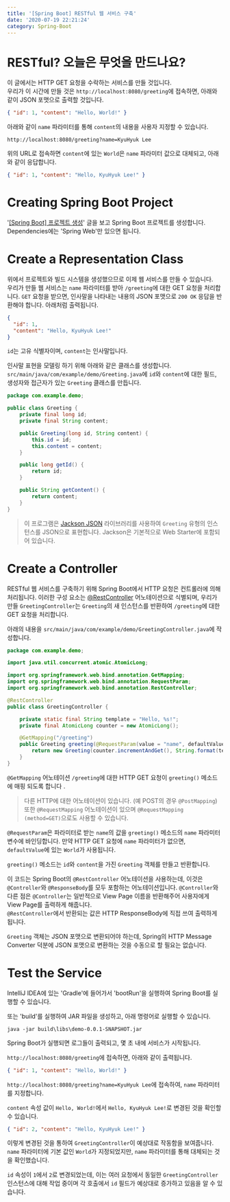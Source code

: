 ```yaml
---
title: '[Spring Boot] RESTful 웹 서비스 구축'
date: '2020-07-19 22:21:24'
category: Spring-Boot
---
```


# RESTful? 오늘은 무엇을 만드나요?

이 글에서는 HTTP GET 요청을 수락하는 서비스를 만들 것입니다.  
우리가 이 시간에 만들 것은 `http://localhost:8080/greeting`에 접속하면, 아래와 같이 JSON 포맷으로 출력할 것입니다.

```json
{ "id": 1, "content": "Hello, World!" }
```

아래와 같이 `name` 파라미터를 통해 `content`의 내용을 사용자 지정할 수 있습니다.

```
http://localhost:8080/greeting?name=KyuHyuk Lee
```

위의 URL로 접속하면 `content`에 있는 `World`은 `name` 파라미터 값으로 대체되고, 아래와 같이 응답합니다.

```json
{ "id": 1, "content": "Hello, KyuHyuk Lee!" }
```

# Creating Spring Boot Project

'[[Spring Boot] 프로젝트 생성](https://kyuhyuk.kr/article/spring-boot/2020/07/19/Create-Spring-Project)' 글을 보고 Spring Boot 프로젝트를 생성합니다.  
Dependencies에는 'Spring Web'만 있으면 됩니다.

# Create a Representation Class

위에서 프로젝트와 빌드 시스템을 생성했으므로 이제 웹 서비스를 만들 수 있습니다.  
우리가 만들 웹 서비스는 `name` 파라미터를 받아 `/greeting`에 대한 GET 요청을 처리합니다. `GET` 요청을 받으면, 인사말을 나타내는 내용의 JSON 포맷으로 `200 OK` 응답을 반환해야 합니다. 아래처럼 출력됩니다.

```json
{
  "id": 1,
  "content": "Hello, KyuHyuk Lee!"
}
```

`id`는 고유 식별자이며, `content`는 인사말입니다.

인사말 표현을 모델링 하기 위해 아래와 같은 클래스를 생성합니다. `src/main/java/com/example/demo/Greeting.java`에 `id`와 `content`에 대한 필드, 생성자와 접근자가 있는 `Greeting` 클래스를 만듭니다.

```java
package com.example.demo;

public class Greeting {
    private final long id;
    private final String content;

    public Greeting(long id, String content) {
        this.id = id;
        this.content = content;
    }

    public long getId() {
        return id;
    }

    public String getContent() {
        return content;
    }
}
```

> 이 프로그램은 [Jackson JSON](https://github.com/FasterXML/jackson) 라이브러리를 사용하여 `Greeting` 유형의 인스턴스를 JSON으로 표현합니다. Jackson은 기본적으로 Web Starter에 포함되어 있습니다.

# Create a Controller

RESTful 웹 서비스를 구축하기 위해 Spring Boot에서 HTTP 요청은 컨트롤러에 의해 처리됩니다. 이러한 구성 요소는 [@RestController](https://docs.spring.io/spring/docs/current/javadoc-api/org/springframework/web/bind/annotation/RestController.html) 어노테이션으로 식별되며, 우리가 만들 `GreetingController`는 `Greeting`의 새 인스턴스를 반환하여 `/greeting`에 대한 GET 요청을 처리합니다.

아래의 내용을 `src/main/java/com/example/demo/GreetingController.java`에 작성합니다.

```java
package com.example.demo;

import java.util.concurrent.atomic.AtomicLong;

import org.springframework.web.bind.annotation.GetMapping;
import org.springframework.web.bind.annotation.RequestParam;
import org.springframework.web.bind.annotation.RestController;

@RestController
public class GreetingController {

    private static final String template = "Hello, %s!";
    private final AtomicLong counter = new AtomicLong();

    @GetMapping("/greeting")
    public Greeting greeting(@RequestParam(value = "name", defaultValue = "World") String name) {
        return new Greeting(counter.incrementAndGet(), String.format(template, name));
    }
}
```

`@GetMapping` 어노테이션 `/greeting`에 대한 HTTP GET 요청이 `greeting()` 메소드에 매핑 되도록 합니다 .

> 다른 HTTP에 대한 어노테이션이 있습니다. (예 POST의 경우 `@PostMapping`) 또한 `@RequestMapping` 어노테이션이 있으며 `@RequestMapping (method=GET)`으로도 사용할 수 있습니다.

`@RequestParam`은 파라미터로 받는 `name`의 값을 `greeting()` 메소드의 `name` 파라미터 변수에 바인딩합니다. 만약 HTTP GET 요청에 `name` 파라미터가 없으면, `defaultValue`에 있는 `World`가 사용됩니다.

`greeting()` 메소드는 `id`와 `content`을 가진 `Greeting` 객체를 만들고 반환합니다.

이 코드는 Spring Boot의 `@RestController` 어노테이션을 사용하는데, 이것은 `@Controller`와 `@ResponseBody`를 모두 포함하는 어노테이션입니다. `@Controller`와 다른 점은 `@Controller`는 일반적으로 View Page 이름을 반환해주어 사용자에게 View Page를 출력하게 해줍니다.  
`@RestController`에서 반환되는 값은 HTTP ResponseBody에 직접 쓰여 출력하게 됩니다.

`Greeting` 객체는 JSON 포맷으로 변환되어야 하는데, Spring의 HTTP Message Converter 덕분에 JSON 포맷으로 변환하는 것을 수동으로 할 필요는 없습니다.

# Test the Service

IntelliJ IDEA에 있는 'Gradle'에 들어가서 'bootRun'을 실행하여 Spring Boot를 실행할 수 있습니다.

또는 'build'를 실행하여 JAR 파일을 생성하고, 아래 명령어로 실행할 수 있습니다.

```
java -jar build\libs\demo-0.0.1-SNAPSHOT.jar
```

Spring Boot가 실행되면 로그들이 출력되고, 몇 초 내에 서비스가 시작됩니다.

`http://localhost:8080/greeting`에 접속하면, 아래와 같이 출력됩니다.

```json
{ "id": 1, "content": "Hello, World!" }
```

`http://localhost:8080/greeting?name=KyuHyuk Lee`에 접속하여, `name` 파라미터를 지정합니다.

`content` 속성 값이 `Hello, World!`에서 `Hello, KyuHyuk Lee!`로 변경된 것을 확인할 수 있습니다.

```json
{ "id": 2, "content": "Hello, KyuHyuk Lee!" }
```

이렇게 변경된 것을 통하여 `GreetingController`이 예상대로 작동함을 보여줍니다. `name` 파라미터에 기본 값인 `World`가 지정되었지만, `name` 파라미터를 통해 대체되는 것을 확인했습니다.

`id` 속성이 `1`에서 `2`로 변경되었는데, 이는 여러 요청에서 동일한 `GreetingController` 인스턴스에 대해 작업 중이며 각 호출에서 `id` 필드가 예상대로 증가하고 있음을 알 수 있습니다.
